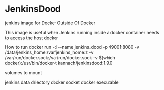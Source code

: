 # JenkinsDood
jenkins image for Docker Outside Of Docker

This image is useful when Jenkins running inside a docker container needs to access the host docker

How to run
docker run -d --name jenkins_dood -p 49001:8080 -v /data/jenkins_home:/var/jenkins_home:z -v /var/run/docker.sock:/var/run/docker.sock -v $(which docker):/usr/bin/docker-t kannach/jenkinsdood:1.9.0

volumes to mount

jenkins data driectory
docker socket
docker executable
